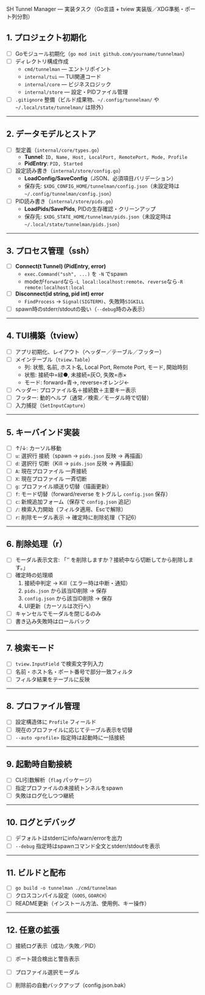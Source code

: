 SH Tunnel Manager — 実装タスク（Go言語 + tview 実装版／XDG準拠・ポート列分割）
 
 ## 1. プロジェクト初期化
 - [ ] Goモジュール初期化（`go mod init github.com/yourname/tunnelman`）
 - [ ] ディレクトリ構成作成  
   - `cmd/tunnelman` — エントリポイント  
   - `internal/tui` — TUI関連コード  
   - `internal/core` — ビジネスロジック  
   - `internal/store` — 設定・PIDファイル管理
 - [ ] `.gitignore` 整備（ビルド成果物、`~/.config/tunnelman/` や `~/.local/state/tunnelman/` は除外）
 
 ---
 
 ## 2. データモデルとストア
 - [ ] 型定義（`internal/core/types.go`）
   - **Tunnel**: `ID, Name, Host, LocalPort, RemotePort, Mode, Profile`
   - **PidEntry**: `PID, Started`
 - [ ] 設定読み書き（`internal/store/config.go`）
   - **LoadConfig/SaveConfig**（JSON、必須項目バリデーション）
   - 保存先: `$XDG_CONFIG_HOME/tunnelman/config.json`（未設定時は`~/.config/tunnelman/config.json`）
 - [ ] PID読み書き（`internal/store/pids.go`）
   - **LoadPids/SavePids**, PIDの生存確認・クリーンアップ
   - 保存先: `$XDG_STATE_HOME/tunnelman/pids.json`（未設定時は`~/.local/state/tunnelman/pids.json`）
 
 ---
 
 ## 3. プロセス管理（ssh）
 - [ ] **Connect(t Tunnel) (PidEntry, error)**  
   - `exec.Command("ssh", ...)` を `-N` でspawn  
   - modeが`forward`なら`-L local:localhost:remote`、`reverse`なら`-R remote:localhost:local`
 - [ ] **Disconnect(id string, pid int) error**  
   - `FindProcess` → `Signal(SIGTERM)`、失敗時`SIGKILL`
 - [ ] spawn時のstderr/stdoutの扱い（`--debug`時のみ表示）
 
 ---
 
 ## 4. TUI構築（tview）
 - [ ] アプリ初期化、レイアウト（ヘッダー／テーブル／フッター）
 - [ ] メインテーブル（`tview.Table`）  
   - 列: 状態, 名前, ホスト名, Local Port, Remote Port, モード, 開始時刻  
   - 状態: 接続中=緑●, 未接続=灰○, 失敗=赤×  
   - モード: forward=青→, reverse=オレンジ←
 - [ ] ヘッダー: プロファイル名＋接続数＋主要キー表示
 - [ ] フッター: 動的ヘルプ（通常／検索／モーダル時で切替）
 - [ ] 入力捕捉（`SetInputCapture`）
 
 ---
 
 ## 5. キーバインド実装
 - [ ] ↑/↓: カーソル移動
 - [ ] `u`: 選択行 接続（spawn → `pids.json` 反映 → 再描画）
 - [ ] `d`: 選択行 切断（Kill → `pids.json` 反映 → 再描画）
 - [ ] `A`: 現在プロファイル 一斉接続
 - [ ] `X`: 現在プロファイル 一斉切断
 - [ ] `g`: プロファイル順送り切替（描画更新）
 - [ ] `f`: モード切替（forward/reverse をトグルし `config.json` 保存）
 - [ ] `c`: 新規追加フォーム（保存で `config.json` 追記）
 - [ ] `/`: 検索入力開始（フィルタ適用、Escで解除）
 - [ ] `r`: 削除モーダル表示 → 確定時に削除処理（下記6）
 
 ---
 
 ## 6. 削除処理（r）
 - [ ] モーダル表示文言: 「‘<name>’ を削除しますか？接続中なら切断してから削除します。」
 - [ ] 確定時の処理順
   1. 接続中判定 → Kill（エラー時は中断・通知）
   2. `pids.json` から該当ID削除 → 保存
   3. `config.json` から該当ID削除 → 保存
   4. UI更新（カーソルは次行へ）
 - [ ] キャンセルでモーダルを閉じるのみ
 - [ ] 書き込み失敗時はロールバック
 
 ---
 
 ## 7. 検索モード
 - [ ] `tview.InputField` で検索文字列入力
 - [ ] 名前・ホスト名・ポート番号で部分一致フィルタ
 - [ ] フィルタ結果をテーブルに反映
 
 ---
 
 ## 8. プロファイル管理
 - [ ] 設定構造体に `Profile` フィールド
 - [ ] 現在のプロファイルに応じてテーブル表示を切替
 - [ ] `--auto <profile>` 指定時は起動時に一括接続
 
 ---
 
 ## 9. 起動時自動接続
 - [ ] CLI引数解析（`flag` パッケージ）
 - [ ] 指定プロファイルの未接続トンネルをspawn
 - [ ] 失敗はログ化しつつ継続
 
 ---
 
 ## 10. ログとデバッグ
 - [ ] デフォルトはstderrにinfo/warn/errorを出力
 - [ ] `--debug` 指定時はspawnコマンド全文とstderr/stdoutを表示
 
 ---
 
 ## 11. ビルドと配布
 - [ ] `go build -o tunnelman ./cmd/tunnelman`
 - [ ] クロスコンパイル設定（`GOOS`, `GOARCH`）
 - [ ] README更新（インストール方法、使用例、キー操作）
 
 ---
 
 ## 12. 任意の拡張
 - [ ] 接続ログ表示（成功／失敗／PID）
 - [ ] ポート競合検出と警告表示
 - [ ] プロファイル選択モーダル
 - [ ] 削除前の自動バックアップ（config.json.bak）
 
